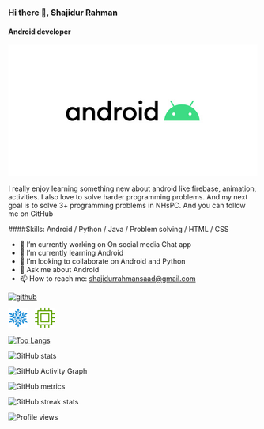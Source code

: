 ### Hi there 👋, Shajidur Rahman
#### Android developer
![Android developer](https://raw.githubusercontent.com/Shajidur-Rahman/Tem_Pic/main/unnamed.jpg)

I really enjoy learning something new about android like firebase, animation, activities. 
I also love to solve harder programming problems. And my next goal is to solve 3+ programming problems in NHsPC.  And you can follow me on GitHub 

####Skills: Android / Python / Java / Problem solving / HTML / CSS

- 🔭 I’m currently working on On social media Chat app 
- 🌱 I’m currently learning Android 
- 👯 I’m looking to collaborate on Android and Python 
- 💬 Ask me about Android 
- 📫 How to reach me: shajidurrahmansaad@gmail.com 


[<img src='https://cdn.jsdelivr.net/npm/simple-icons@3.0.1/icons/github.svg' alt='github' height='40'>](https://github.com/Shajidur-Rahman)  

<a href='https://archiveprogram.github.com/'><img src='https://raw.githubusercontent.com/acervenky/animated-github-badges/master/assets/acbadge.gif' width='40' height='40'></a> <a href='https://docs.github.com/en/developers'><img src='https://raw.githubusercontent.com/acervenky/animated-github-badges/master/assets/devbadge.gif' width='40' height='40'></a> 

[![Top Langs](https://github-readme-stats.vercel.app/api/top-langs/?username=Shajidur-Rahman)](https://github.com/anuraghazra/github-readme-stats)

![GitHub stats](https://github-readme-stats.vercel.app/api?username=Shajidur-Rahman&show_icons=true&count_private=true)  

![GitHub Activity Graph](https://activity-graph.herokuapp.com/graph?username=Shajidur-Rahman)  

![GitHub metrics](https://metrics.lecoq.io/Shajidur-Rahman)  

![GitHub streak stats](https://github-readme-streak-stats.herokuapp.com/?user=Shajidur-Rahman)  

![Profile views](https://gpvc.arturio.dev/Shajidur-Rahman)  
